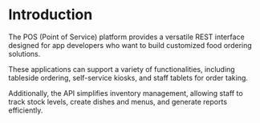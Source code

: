 # Introduction

The POS (Point of Service) platform provides a versatile REST interface designed for app developers who want to build customized food ordering solutions.

These applications can support a variety of functionalities, including tableside ordering, self-service kiosks, and staff tablets for order taking.

Additionally, the API simplifies inventory management, allowing staff to track stock levels, create dishes and menus, and generate reports efficiently.
